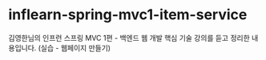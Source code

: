 # inflearn-spring-mvc1-item-service
김영한님의 인프런 스프링 MVC 1편 - 백엔드 웹 개발 핵심 기술 강의를 듣고 정리한 내용입니다. (실습 - 웹페이지 만들기)
